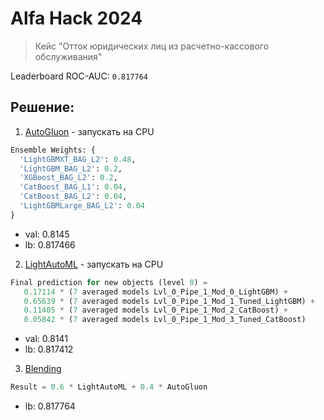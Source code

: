 # Alfa Hack 2024

> Кейс "Отток юридических лиц из расчетно-кассового обслуживания"

Leaderboard ROC-AUC: `0.817764`

## Решение:

1. [AutoGluon](1.%20AutoGluon.ipynb) - запускать на CPU

```python
Ensemble Weights: {
  'LightGBMXT_BAG_L2': 0.48,
  'LightGBM_BAG_L2': 0.2,
  'XGBoost_BAG_L2': 0.2,
  'CatBoost_BAG_L1': 0.04,
  'CatBoost_BAG_L2': 0.04,
  'LightGBMLarge_BAG_L2': 0.04
}
```

- val: 0.8145
- lb: 0.817466

2. [LightAutoML](2.%20LightAutoML.ipynb) - запускать на CPU

```python
Final prediction for new objects (level 0) =
   0.17114 * (7 averaged models Lvl_0_Pipe_1_Mod_0_LightGBM) +
   0.65639 * (7 averaged models Lvl_0_Pipe_1_Mod_1_Tuned_LightGBM) +
   0.11405 * (7 averaged models Lvl_0_Pipe_1_Mod_2_CatBoost) +
   0.05842 * (7 averaged models Lvl_0_Pipe_1_Mod_3_Tuned_CatBoost)
```

- val: 0.8141
- lb: 0.817412

3. [Blending](3.%20Blending.ipynb)

```python
Result = 0.6 * LightAutoML + 0.4 * AutoGluon
```

- lb: 0.817764
